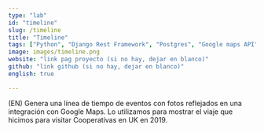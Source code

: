 ```yaml
---
type: "lab"
id: "timeline"
slug: /timeline
title: "Timeline"
tags: ["Python", "Django Rest Framework", "Postgres", "Google maps API"]
image: images/timeline.png
website: "link pag proyecto (si no hay, dejar en blanco)"
github: "link github (si no hay, dejar en blanco)"
english: true

---
```


(EN) Genera una línea de tiempo de eventos con fotos reflejados en una integración con Google Maps.
Lo utilizamos para mostrar el viaje que hicimos para visitar Cooperativas en UK en 2019.